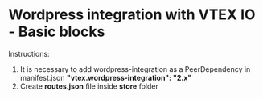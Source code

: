 # Wordpress integration with VTEX IO - Basic blocks

Instructions:
1. It is necessary to add wordpress-integration as a PeerDependency in manifest.json **"vtex.wordpress-integration": "2.x"**
2. Create **routes.json** file inside **store** folder